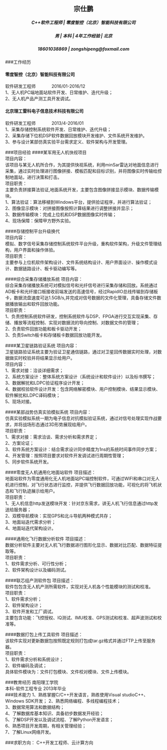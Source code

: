 ﻿<h2 align = "center"> 宗仕鹏 </h2>

<h5 align = "center">C++软件工程师 | 零度智控（北京）智能科技有限公司</h5>
<h5 align = "center">男 | 本科 | 4年工作经验 | 北京</h5>
<h5 align = "center"> 18601038869 | zongshipeng@foxmail.com</h5>

###工作经历
#### 零度智控（北京）智能科技有限公司
软件研发工程师  &nbsp;&nbsp;&nbsp;&nbsp;&nbsp;&nbsp;&nbsp;&nbsp;&nbsp;&nbsp;&nbsp; 2016/01-2016/12<br>
1、无人机PC端地面站软件开发、日常维护、迭代升级；<br>
2、无人机产品产测工具开发调试。<br>
#### 北京理工雷科电子信息技术科技有限公司
软件研发工程师  &nbsp;&nbsp;&nbsp;&nbsp;&nbsp;&nbsp;&nbsp;&nbsp;&nbsp;&nbsp;&nbsp;&nbsp;2013/4-2016/01<br>
1、采集存储控制系统软件开发、日常维护、迭代升级；<br>
2、采集存储下位机DSP软件数据回放模块开发维护、文件系统开发维护。<br>
3、参与设计某部仿真实验平台需求定义、软件架构与开发管理。<br>

###项目经验
####某军用无人机快视项目<br>
项目内容：<br>
该项目与某无人机所合作，为其提供快视系统，利用minSar雷达对地面信息进行采集，通过实时处理进行图像拼接、模板匹配和目标识别，并将图像实时传输给控制地面站，进行决策和打击。<br>
项目职责：<br>
主要负责拼接算法验证,地面系统开发，主要包含图像拼接显示模块、数据传输模块。<br>
1、算法验证：算法移植到Windows平台，提供验证程序，并进行算法验证；<br>
2、图像显示模块：对拼接图像按照计算结果进行调整拼接并显示；<br>
3、数据传输模块：完成上位机和DSP数据图像实时传输；<br>
4、现场保障：保障甲方野外实验。<br>

####存储控制平台升级换代<br>
项目内容：<br>
模拟、数字信号采集存储控制系统软件平台升级，重构软件架构，升级文件管理结构，用户界面和操作体验。<br>
项目职责：<br>
主要参与上位机软件架构设计、文件系统结构设计、用户界面设计、操作模式设计、数据链路设计、板卡驱动编写等。<br>

####综合采集存储播放系统
项目内容：<br>
综合采集存储播放系统可对模拟信号和光纤信号进行采集存储和回放。系统通过AD板卡和光纤接口板接收前端发送的高速信号，经过RapidIO总线传输到存储板卡，数据流盘速度可达1.5GB/s,并完成对信号数据的文件化管理，具备存储文件数据播放输出和软件回放功能。<br>
项目职责：<br>
1、负责控制系统软件研发，控制系统软件与DSP、FPGA进行交互实现采集、存储、播放等流程控制、实现对数据流的导向控制、对数据文件的管理；<br>
2、负责软件回放功能和板卡驱动开发；<br>
3、负责Switch板卡和存储板卡数据回放功能开发。<br>

####某卫星链路验证系统
项目内容：<br>
卫星链路验证系统主要为验证卫星通信链路，通过对卫星回传数据实时处理，对数据做实时校验并将结果显示给用户。<br>
项目内容：<br>
1、需求对接：洽谈详细需求；<br>
2、系统方案设计：整体系统方案设计（系统设计和软件设计）以及标书撰写；<br>
3、数据解扰和LDPC验证程序设计开发；<br>
4、数据校验软件设计开发：包含网络解密模块、用户控制模块、结果显示模块、软件解扰和LDPC译码模块；<br>
5、现场对接。<br>

####某部战势仿真实验模拟系统
项目内容：<br>
仿真实验模拟系统一期为电子信息对抗模拟验证系统，通过对信号处理实现作战要求，并将战场形态通过3D形势展现给用户。<br>
项目职责：<br>
1、需求对接：需求洽谈、需求分析和需求界定；<br>
2、方案论证；<br>
3、软件系统方案设计：结合需求设计同步精度为1ns的系统时间事件同步方案；<br>
4、开发管理：按照项目要求对软件开发调试进行周期性管理；<br>
5、同步软件系统开发。<br>


####零度无人机通用化地面站软件
项目描述：<br>
地面站软件为零度通用化无人机地面站PC端控制软件，可通过WIFI和串口对无人机进行控制，对飞行状态进行监控，并提供飞行数据回放功能，可视化的将飞机状态和飞行轨迹展示给用户。<br>
项目职责：<br>
1、无人机信息http发送模块开发：针对京东需求，讲无人机飞行信息通过http发送给服务器；<br>
2、双模导航模块：实现GPS和北斗导航两种模式共存；<br>
3、地面站迭代需求分析；<br>
4、地面站迭代架构设计。<br>

####通用化飞行数据分析软件
项目描述：<br>
数据分析软件主要对无人机飞行数据进行图形化显示、数据对比匹配、数据特征提取等。<br>
项目职责：<br>
1、软件需求分析、可行性分析；<br>
2、软件架构设计以及编码测试。<br>

####联芯组产测软件包
项目描述：<br>
软件包包含无人机产测所需软件，实现对无人机各个性能模块的测试和校准。<br>
项目职责：<br>
1、软件需求分析；<br>
2、软件架构设计；<br>
3、软件开发和工厂调试。<br>
主要包含功能：飞控授权、IQ测试、IMU校准、GPS测试和校准、超声波测试和校准等。<br>

####数据打包上传工具软件
项目描述：<br>
该软件实现对更新数据包按照既定规则打包成tar.gz格式并通过FTP上传至服务器。<br>
项目职责：<br>
1、软件需求分析和系统设计；<br>
2、软件编码及调试；<br>
具体软件模块为：文件打包模块、文件校对模块、文件上传模块。<br>

###教育经历
南阳理工学院  <br>
本科-软件工程专业  2013年毕业<br>
###技术能力
1、熟练掌握C/C++开发语言，熟练使用Visual studioC++、Windows SDK开发；
2、熟悉网络编程、多线程编程技术；<br>
3、数据常用算法和数据结构；<br>
4、了解数据库基本知识、具备初步数据发开经验；<br>
5、了解DSP开发以及调试流程、了解Python开发语言；<br>
6、熟悉项目开发周期，有相关管理经验；<br>
7、了解Linux网络开发。<br>

###求职方向：
C++开发工程师、云计算方向<br>







